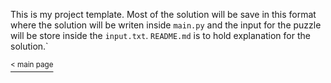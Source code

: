 This is my project template. Most of the solution will be save in this format where the solution will be writen inside `main.py` and the input for the puzzle will be store inside the `input.txt`. `README.md` is to hold explanation for the solution.`

[<sup>< main page](../README.md#My-Attempt-in-AoC-2021)
